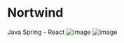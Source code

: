 # Nortwind
Java Spring - React
![image](https://user-images.githubusercontent.com/74268411/232122490-9022768c-8dcf-4020-88db-adc4c7ae0aed.png)
![image](https://user-images.githubusercontent.com/74268411/232122595-48c04e70-2772-4d2a-bbf7-3e1c26483173.png)
